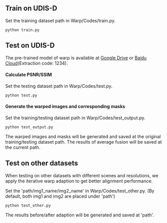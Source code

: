 ## Train on UDIS-D
Set the training dataset path in Warp/Codes/train.py.

```
python train.py
```

## Test on UDIS-D
The pre-trained model of warp is available at [Google Drive](https://drive.google.com/file/d/1GBwB0y3tUUsOYHErSqxDxoC_Om3BJUEt/view?usp=sharing) or [Baidu Cloud](https://pan.baidu.com/s/1Fx6YnQi9B2wvP_TOVAaBEA)(Extraction code: 1234).
#### Calculate PSNR/SSIM
Set the testing dataset path in Warp/Codes/test.py.

```
python test.py
```

#### Generate the warped images and corresponding masks
Set the training/testing dataset path in Warp/Codes/test_output.py.

```
python test_output.py
```
The warped images and masks will be generated and saved at the original training/testing dataset path. The results of average fusion will be saved at the current path.

## Test on other datasets
When testing on other datasets with different scenes and resolutions, we apply the iterative warp adaption to get better alignment performance.

Set the 'path/img1_name/img2_name' in Warp/Codes/test_other.py. (By default, both img1 and img2 are placed under 'path')
```
python test_other.py
```
The results before/after adaption will be generated and saved at 'path'.

